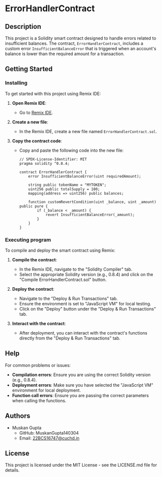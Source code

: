 
# ErrorHandlerContract

## Description

This project is a Solidity smart contract designed to handle errors related to insufficient balances. The contract, `ErrorHandlerContract`, includes a custom error `InsufficientBalanceError` that is triggered when an account's balance is lower than the required amount for a transaction.

## Getting Started

### Installing

To get started with this project using Remix IDE:

1. **Open Remix IDE**:
   - Go to [Remix IDE](https://remix.ethereum.org).

2. **Create a new file**:
   - In the Remix IDE, create a new file named `ErrorHandlerContract.sol`.

3. **Copy the contract code**:
   - Copy and paste the following code into the new file:

     ```solidity
     // SPDX-License-Identifier: MIT
     pragma solidity ^0.8.4;

     contract ErrorHandlerContract {
         error InsufficientBalanceError(uint requiredAmount);

         string public tokenName = "MYTOKEN";
         uint256 public totalSupply = 100;
         mapping(address => uint256) public balances;

         function customRevertCondition(uint _balance, uint _amount) public pure {
             if (_balance < _amount) {
                 revert InsufficientBalanceError(_amount);
             }
         }
     }
     ```

### Executing program

To compile and deploy the smart contract using Remix:

1. **Compile the contract**:
   - In the Remix IDE, navigate to the "Solidity Compiler" tab.
   - Select the appropriate Solidity version (e.g., 0.8.4) and click on the "Compile ErrorHandlerContract.sol" button.

2. **Deploy the contract**:
   - Navigate to the "Deploy & Run Transactions" tab.
   - Ensure the environment is set to "JavaScript VM" for local testing.
   - Click on the "Deploy" button under the "Deploy & Run Transactions" tab.

3. **Interact with the contract**:
   - After deployment, you can interact with the contract's functions directly from the "Deploy & Run Transactions" tab.

## Help

For common problems or issues:

- **Compilation errors**: Ensure you are using the correct Solidity version (e.g., 0.8.4).
- **Deployment errors**: Make sure you have selected the "JavaScript VM" environment for local deployment.
- **Function call errors**: Ensure you are passing the correct parameters when calling the functions.

## Authors

- Muskan Gupta
  - GitHub: MuskanGupta140304
  - Email: 22BCS16747@cuchd.in

## License

This project is licensed under the MIT License - see the LICENSE.md file for details.
